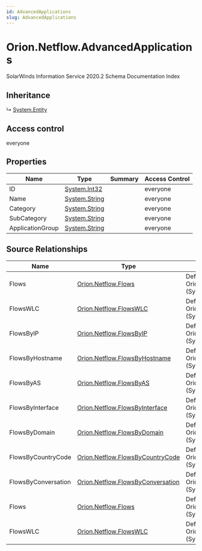 ```yaml
---
id: AdvancedApplications
slug: AdvancedApplications
---
```


# Orion.Netflow.AdvancedApplications

SolarWinds Information Service 2020.2 Schema Documentation Index

## Inheritance

↳ [System.Entity](./../System/Entity)

## Access control

everyone

## Properties

| Name | Type | Summary | Access Control |
| ------ | ------ | ------ | ------ |
| ID | [System.Int32](https://docs.microsoft.com/en-us/dotnet/api/system.int32) |  | everyone |
| Name | [System.String](https://docs.microsoft.com/en-us/dotnet/api/system.string) |  | everyone |
| Category | [System.String](https://docs.microsoft.com/en-us/dotnet/api/system.string) |  | everyone |
| SubCategory | [System.String](https://docs.microsoft.com/en-us/dotnet/api/system.string) |  | everyone |
| ApplicationGroup | [System.String](https://docs.microsoft.com/en-us/dotnet/api/system.string) |  | everyone |

## Source Relationships

| Name | Type | Notes |
| ------ | ------ | ------ |
| Flows | [Orion.Netflow.Flows](./../Orion.Netflow/Flows) | Defined by relationship Orion.Netflow.AdvancedApplicationReferencesFlows (System.Reference) |
| FlowsWLC | [Orion.Netflow.FlowsWLC](./../Orion.Netflow/FlowsWLC) | Defined by relationship Orion.Netflow.AdvancedApplicationReferencesFlowsWLC (System.Reference) |
| FlowsByIP | [Orion.Netflow.FlowsByIP](./../Orion.Netflow/FlowsByIP) | Defined by relationship Orion.Netflow.AdvancedApplicationReferencesFlowsByIP (System.Reference) |
| FlowsByHostname | [Orion.Netflow.FlowsByHostname](./../Orion.Netflow/FlowsByHostname) | Defined by relationship Orion.Netflow.AdvancedApplicationReferencesFlowsByHostname (System.Reference) |
| FlowsByAS | [Orion.Netflow.FlowsByAS](./../Orion.Netflow/FlowsByAS) | Defined by relationship Orion.Netflow.AdvancedApplicationReferencesFlowsByAS (System.Reference) |
| FlowsByInterface | [Orion.Netflow.FlowsByInterface](./../Orion.Netflow/FlowsByInterface) | Defined by relationship Orion.Netflow.AdvancedApplicationReferencesFlowsByInterface (System.Reference) |
| FlowsByDomain | [Orion.Netflow.FlowsByDomain](./../Orion.Netflow/FlowsByDomain) | Defined by relationship Orion.Netflow.AdvancedApplicationReferencesFlowsByDomain (System.Reference) |
| FlowsByCountryCode | [Orion.Netflow.FlowsByCountryCode](./../Orion.Netflow/FlowsByCountryCode) | Defined by relationship Orion.Netflow.AdvancedApplicationReferencesFlowsByCountryCode (System.Reference) |
| FlowsByConversation | [Orion.Netflow.FlowsByConversation](./../Orion.Netflow/FlowsByConversation) | Defined by relationship Orion.Netflow.AdvancedApplicationReferencesFlowsByConversation (System.Reference) |
| Flows | [Orion.Netflow.Flows](./../Orion.Netflow/Flows) | Defined by relationship Orion.Netflow.AdvancedApplicationReferencesFlows (System.Reference) |
| FlowsWLC | [Orion.Netflow.FlowsWLC](./../Orion.Netflow/FlowsWLC) | Defined by relationship Orion.Netflow.AdvancedApplicationReferencesFlowsWLC (System.Reference) |

